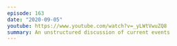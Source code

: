 ```yaml
---
episode: 163
date: "2020-09-05"
youtube: https://www.youtube.com/watch?v=_yLWtVwuZQ8
summary: An unstructured discussion of current events
---
```


